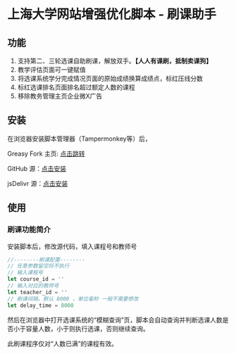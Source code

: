 # 上海大学网站增强优化脚本 - 刷课助手

## 功能

1. 支持第二、三轮选课自助刷课，解放双手。**【人人有课刷，抵制卖课狗】**
2. 教学评估页面可一键赋值
3. 将选课系统学分完成情况页面的原始成绩换算成绩点，标红压线分数
4. 标红选课排名页面排名超过额定人数的课程
5. 移除教务管理主页企业微X广告

## 安装
在浏览器安装脚本管理器（Tampermonkey等）后，

Greasy Fork 主页: [点击跳转](https://greasyfork.org/zh-CN/scripts/434613-%E4%B8%8A%E6%B5%B7%E5%A4%A7%E5%AD%A6%E7%BD%91%E7%AB%99%E5%A2%9E%E5%BC%BA)

GitHub 源：[点击安装](https://github.com/panghaibin/shu-web-js/raw/master/shu-web.user.js)

jsDelivr 源：[点击安装](https://cdn.jsdelivr.net/gh/panghaibin/shu-web-js@master/shu-web.user.js)

## 使用
### 刷课功能简介
安装脚本后，修改源代码，填入课程号和教师号
```javascript
//--------刷课配置--------
// 任意参数留空将不执行
// 输入课程号
let course_id = ''
// 输入对应的教师号
let teacher_id = ''
// 刷课间隔，默认 8000 ，单位毫秒 一般不需要修改
let delay_time = 8000
```
然后在浏览器中打开选课系统的“模糊查询”页，脚本会自动查询并判断选课人数是否小于容量人数，小于则执行选课，否则继续查询。

此刷课程序仅对“人数已满”的课程有效。
